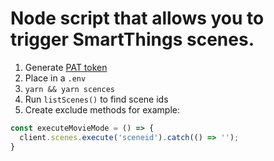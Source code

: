 # Node script that allows you to trigger SmartThings scenes.

1. Generate [PAT token](`https://account.smartthings.com/tokens`)
2. Place in a `.env`
3. `yarn && yarn scences`
4. Run `listScenes()` to find scene ids
5. Create exclude methods for example:

```js
const executeMovieMode = () => {
  client.scenes.execute('sceneid').catch(() => '');
}
```
